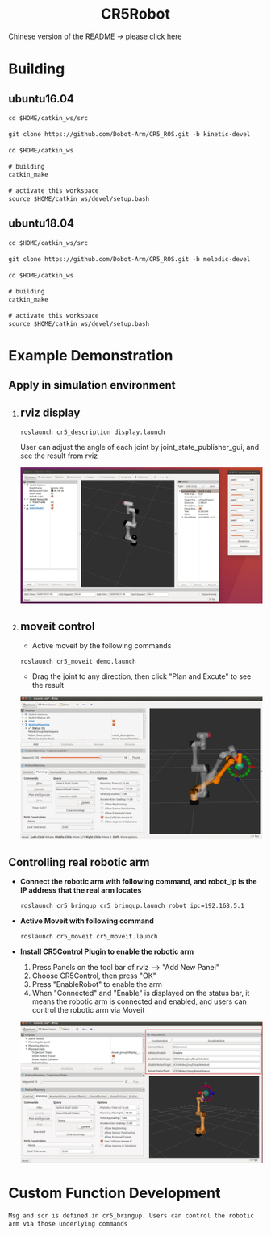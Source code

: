 # <center>CR5Robot</center>

Chinese version of the README -> please [click here](./README-CN.md)

# Building
## ubuntu16.04

```
cd $HOME/catkin_ws/src

git clone https://github.com/Dobot-Arm/CR5_ROS.git -b kinetic-devel

cd $HOME/catkin_ws

# building
catkin_make

# activate this workspace
source $HOME/catkin_ws/devel/setup.bash
```

## ubuntu18.04

```
cd $HOME/catkin_ws/src

git clone https://github.com/Dobot-Arm/CR5_ROS.git -b melodic-devel

cd $HOME/catkin_ws

# building
catkin_make

# activate this workspace
source $HOME/catkin_ws/devel/setup.bash
```

# Example Demonstration

## Apply in simulation environment

1. ## rviz display

    ```
    roslaunch cr5_description display.launch
    ```

    User can adjust the angle of each joint by joint_state_publisher_gui, and see the result from rviz

    ![rviz display](./rviz.jpg)


2. ## moveit control
    * Active moveit by the following commands
    ```
    roslaunch cr5_moveit demo.launch
    ```
    * Drag the joint to any direction, then click "Plan and Excute" to see the result

    ![moveit display](./moveit.gif)


## Controlling real robotic arm

* **Connect the robotic arm with following command, and robot_ip is the IP address that the real arm locates**
    ```
    roslaunch cr5_bringup cr5_bringup.launch robot_ip:=192.168.5.1
    ```

* **Active Moveit with following command**
    ```
    roslaunch cr5_moveit cr5_moveit.launch
    ```

* **Install CR5Control Plugin to enable the robotic arm**
    
    1. Press Panels on the tool bar of rviz --> "Add New Panel"
    2. Choose CR5Control, then press "OK"
    3. Press "EnableRobot" to enable the arm
    4. When "Connected" and "Enable" is displayed on the status bar, it means the robotic arm is connected and enabled, and users can control the robotic arm via Moveit

    ![CR5Control](./cr5control.jpg)


# Custom Function Development

    Msg and scr is defined in cr5_bringup. Users can control the robotic arm via those underlying commands